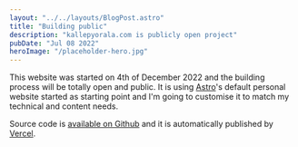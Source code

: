 ```yaml
---
layout: "../../layouts/BlogPost.astro"
title: "Building public"
description: "kallepyorala.com is publicly open project"
pubDate: "Jul 08 2022"
heroImage: "/placeholder-hero.jpg"
---
```


This website was started on 4th of December 2022 and the building process will be totally open and public. It is using [Astro](https://astro.build)'s default personal website started as starting point and I'm going to customise it to match my technical and content needs.

Source code is [available on Github](https://github.com/azurinspire/kallepyorala-com) and it is automatically published by [Vercel](https://www.vercel.com).
